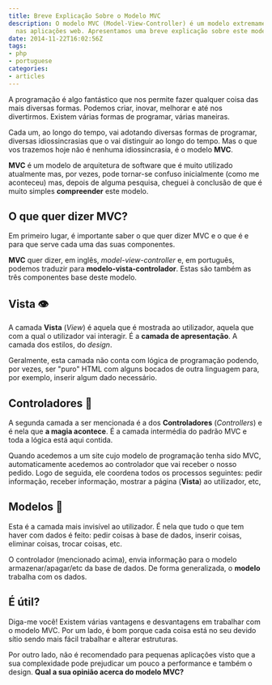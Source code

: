 ```yaml
---
title: Breve Explicação Sobre o Modelo MVC
description: O modelo MVC (Model-View-Controller) é um modelo extremamente utilizado
  nas aplicações web. Apresentamos uma breve explicação sobre este modelo.
date: 2014-11-22T16:02:56Z
tags:
- php
- portuguese
categories:
- articles
---
```


A programação é algo fantástico que nos permite fazer qualquer coisa das mais diversas formas. Podemos criar, inovar, melhorar e até nos divertirmos. Existem várias formas de programar, várias maneiras.

<!--more-->

Cada um, ao longo do tempo, vai adotando diversas formas de programar, diversas idiossincrasias que o vai distinguir ao longo do tempo. Mas o que vos trazemos hoje não é nenhuma idiossincrasia, é o modelo **MVC**.

**MVC** é um modelo de arquitetura de software que é muito utilizado atualmente mas, por vezes, pode tornar-se confuso inicialmente (como me aconteceu) mas, depois de alguma pesquisa, cheguei à conclusão de que é muito simples **compreender** este modelo.

## O que quer dizer MVC?

Em primeiro lugar, é importante saber o que quer dizer MVC e o que é e para que serve cada uma das suas componentes.

**MVC** quer dizer, em inglês, _model-view-controller_ e, em português, podemos traduzir para **modelo-vista-controlador**. Estas são também as três componentes base deste modelo.


## Vista 👁

A camada **Vista** (_View_) é aquela que é mostrada ao utilizador, aquela que com a qual o utilizador vai interagir. É a **camada de apresentação**. A camada dos estilos, do _design_.

Geralmente, esta camada não conta com lógica de programação podendo, por vezes, ser "puro" HTML com alguns bocados de outra linguagem para, por exemplo, inserir algum dado necessário.


## Controladores 🧠

A segunda camada a ser mencionada é a dos **Controladores** (_Controllers_) e é nela que **a magia acontece**. É a camada intermédia do padrão MVC e toda a lógica está aqui contida.

Quando acedemos a um site cujo modelo de programação tenha sido MVC, automaticamente acedemos ao controlador que vai receber o nosso pedido. Logo de seguida, ele coordena todos os processos seguintes: pedir informação, receber informação, mostrar a página (**Vista**) ao utilizador, etc,

## Modelos 🦵

Esta é a camada mais invisível ao utilizador. É nela que tudo o que tem haver com dados é feito: pedir coisas à base de dados, inserir coisas, eliminar coisas, trocar coisas, etc.

O controlador (mencionado acima), envia informação para o modelo armazenar/apagar/etc da base de dados. De forma generalizada, o **modelo** trabalha com os dados.

## É útil?


Diga-me você! Existem várias vantagens e desvantagens em trabalhar com o modelo MVC. Por um lado, é bom porque cada coisa está no seu devido sítio sendo mais fácil trabalhar e alterar estruturas.

Por outro lado, não é recomendado para pequenas aplicações visto que a sua complexidade pode prejudicar um pouco a performance e também o design. **Qual a sua opinião acerca do modelo MVC?**
